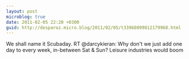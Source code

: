 ```yaml
---
layout: post
microblog: true
date: 2011-02-05 22:20 +0300
guid: http://desparoz.micro.blog/2011/02/05/t33968099812179968.html
---
```

We shall name it Scubaday. RT @darcykieran: Why don't we just add one day to every week, in-between Sat &amp; Sun? Leisure industries would boom
